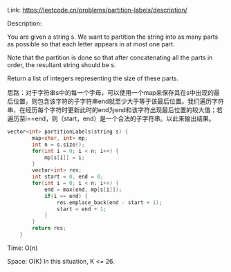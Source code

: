 Link: https://leetcode.cn/problems/partition-labels/description/

Description: 

You are given a string s. We want to partition the string into as many parts as possible so that each letter appears in at most one part.

Note that the partition is done so that after concatenating all the parts in order, the resultant string should be s.

Return a list of integers representing the size of these parts.

思路：对于字符串s中的每一个字母，可以使用一个map来保存其在s中出现的最后位置，则包含该字符的子字符串end就至少大于等于该最后位置。我们遍历字符串，在经历每个字符时更新此时的end为end和该字符出现最后位置的较大值；若遍历至i==end，则（start，end）是一个合法的子字符串。以此来输出结果。

```c++
vector<int> partitionLabels(string s) {
        map<char, int> mp;
        int n = s.size();
        for(int i = 0; i < n; i++) {
            mp[s[i]] = i;
        }
        vector<int> res;
        int start = 0, end = 0;
        for(int i = 0; i < n; i++) {
            end = max(end, mp[s[i]]);
            if(i == end) {
                res.emplace_back(end - start + 1);
                start = end + 1;
            }
        }
        return res;
    }
```

Time: O(n)

Space: O(K) In this situation, K <= 26.
